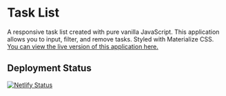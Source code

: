 # Task List
A responsive task list created with pure vanilla JavaScript. This application allows you to input, filter,
and remove tasks. Styled with Materialize CSS. [You can view the live version of this application here.](https://simpletasklist.netlify.com/)

## Deployment Status
[![Netlify Status](https://api.netlify.com/api/v1/badges/e397bb7c-7e3d-40cf-bc0e-93561d7b5dad/deploy-status)](https://app.netlify.com/sites/hungry-roentgen-2ede60/deploys)